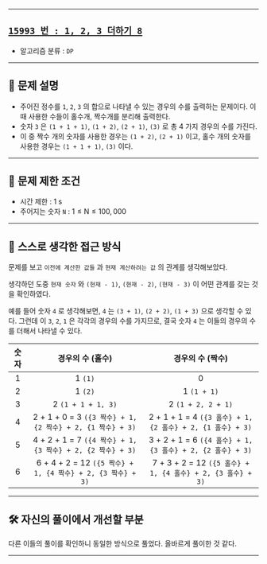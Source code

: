
---

## [`15993 번 : 1, 2, 3 더하기 8`](https://www.acmicpc.net/problem/15993)

- 알고리즘 분류 : `DP`

---

## 🔖 문제 설명

- 주어진 정수를 `1`, `2`, `3` 의 합으로 나타낼 수 있는 경우의 수를 출력하는 문제이다. 이 때 사용한 수들이 홀수개, 짝수개를 분리해 출력한다.
- 숫자 `3` 은 `(1 + 1 + 1)`, `(1 + 2)`, `(2 + 1)`, `(3)` 로 총 4 가지 경우의 수를 가진다. 
- 이 중 짝수 개의 숫자를 사용한 경우는 `(1 + 2)`, `(2 + 1)` 이고, 홀수 개의 숫자를 사용한 경우는 `(1 + 1 + 1)`, `(3)` 이다.

---

## 🛑 문제 제한 조건

- 시간 제한 : $\text{1 s}$
- 주어지는 숫자 `N` : $1 \leq \text{N} \leq 100,000$

---

## 🍳 스스로 생각한 접근 방식

문제를 보고 `이전에 계산한 값들` 과 `현재 계산하려는 값` 의 관계를 생각해보았다.

생각하던 도중 `현재 숫자` 와 `(현재 - 1)`, `(현재 - 2)`, `(현재 - 3)` 이 어떤 관계를 갖는 것을 확인하였다.

예를 들어 숫자 `4` 로 생각해보면, `4` 는 `(3 + 1)`, `(2 + 2)`, `(1 + 3)` 으로 생각할 수 있다.
그런데 이 `3`, `2`, `1` 은 각각의 경우의 수를 가지므로, 결국 숫자 `4` 는 이들의 경우의 수를 더해서 나타낼 수 있다.

|숫자|경우의 수 (홀수)|경우의 수 (짝수)|
|:---:|:---:|:---:|
|1|1 `(1)`|0|
|2|1 `(2)`|1 `(1 + 1)`|
|3|2 `(1 + 1 + 1, 3)`|2 `(1 + 2, 2 + 1)`|
|4|2 + 1 + 0 = 3 `({3 짝수} + 1, {2 짝수} + 2, {1 짝수} + 3)`|2 + 1 + 1 = 4 `({3 홀수} + 1, {2 홀수} + 2, {1 홀수} + 3)`|
|5|4 + 2 + 1 = 7 `({4 짝수} + 1, {3 짝수} + 2, {2 짝수} + 3)`|3 + 2 + 1 = 6 `({4 홀수} + 1, {3 홀수} + 2, {2 홀수} + 3)`|
|6|6 + 4 + 2 = 12 `({5 짝수} + 1, {4 짝수} + 2, {3 짝수} + 3)`|7 + 3 + 2 = 12 `({5 홀수} + 1, {4 홀수} + 2, {3 홀수} + 3)`|

---

## 🛠 자신의 풀이에서 개선할 부분

다른 이들의 풀이를 확인하니 동일한 방식으로 풀었다. 올바르게 풀이한 것 같다.

---

